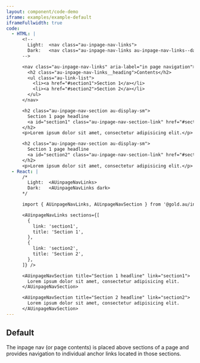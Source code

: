 ```yaml
---
layout: component/code-demo
iframe: examples/example-default
iframeFullwidth: true
code:
  - HTML: |
      <!--
        Light:  <nav class="au-inpage-nav-links">
        Dark:   <nav class="au-inpage-nav-links au-inpage-nav-links--dark">
      -->

      <nav class="au-inpage-nav-links" aria-label="in page navigation">
        <h2 class="au-inpage-nav-links__heading">Contents</h2>
        <ul class="au-link-list">
          <li><a href="#section1">Section 1</a></li>
          <li><a href="#section2">Section 2</a></li>
        </ul>
      </nav>

      <h2 class="au-inpage-nav-section au-display-sm">
        Section 1 page headline
        <a id="section1" class="au-inpage-nav-section-link" href="#section1">Link to section</a>
      </h2>
      <p>Lorem ipsum dolor sit amet, consectetur adipisicing elit.</p>

      <h2 class="au-inpage-nav-section au-display-sm">
        Section 1 page headline
        <a id="section2" class="au-inpage-nav-section-link" href="#section1">Link to section</a>
      </h2>
      <p>Lorem ipsum dolor sit amet, consectetur adipisicing elit.</p>
  - React: |
      /*
        Light:  <AUinpageNavLinks>
        Dark:   <AUinpageNavLinks dark>
      */

      import { AUinpageNavLinks, AUinpageNavSection } from '@gold.au/inpage-nav';

      <AUinpageNavLinks sections={[
        {
          link: 'section1',
          title: 'Section 1',
        },
        {
          link: 'section2',
          title: 'Section 2',
        },
      ]} />

      <AUinpageNavSection title="Section 1 headline" link="section1">
        Lorem ipsum dolor sit amet, consectetur adipisicing elit.
      </AUinpageNavSection>

      <AUinpageNavSection title="Section 2 headline" link="section2">
        Lorem ipsum dolor sit amet, consectetur adipisicing elit.
      </AUinpageNavSection>
---
```

## Default

The inpage nav (or page contents) is placed above sections of a page and provides navigation to individual anchor links located in those sections.
